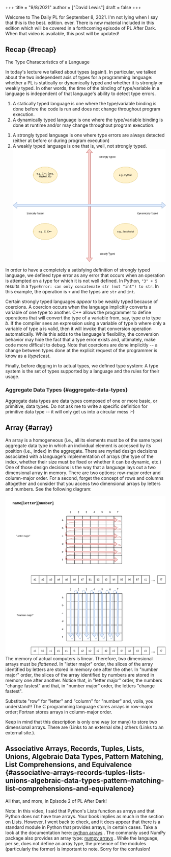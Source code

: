 +++
title = "9/8/2021"
author = ["David Lewis"]
draft = false
+++

Welcome to The Daily PL for September 8, 2021. I'm not lying when I say that this is the best. edition. ever. There is new material included in this edition which will be covered in a forthcoming episode of PL After Dark. When that video is available, this post will be updated!


## Recap {#recap}

The Type Characteristics of a Language

In today's lecture we talked about types (again!). In particular, we talked about the two independent axis of types for a programming language: whether a PL is statically or dynamically typed and whether it is strongly or weakly typed. In other words, the time of the binding of type/variable in a language is independent of that language's ability to detect type errors.

1.  A statically typed language is one where the type/variable binding is done before the code is run and does not change throughout program execution.
2.  A dynamically typed language is one where the type/variable binding is done at runtime and/or may change throughout program execution.

<!--listend-->

1.  A strongly typed language is one where type errors are always detected (either at before or during program execution)
2.  A weakly typed language is one that is, well, not strongly typed.
    ![](/ox-hugo/1.png)

In order to have a completely a satisfying definition of strongly typed language, we defined type error as any error that occurs when an operation is attempted on a type for which it is not well defined. In Python, `"3" + 5` results in a `TypeError: can only concatenate str (not "int") to str`. In this example, the operation is `+` and the types are `str` and `int`.

Certain strongly typed languages _appear_ to be weakly typed because of coercions. A coercion occurs when the language implicitly converts a variable of one type to another. C++ allows the programmer to define operations that will convert the type of a variable from, say, type _a_ to type _b_. If the compiler sees an expression using a variable of type b where only a variable of type a is valid, then it will invoke that conversion operation automatically. While this adds to the language's flexibility, the conversion behavior may hide the fact that a type error exists and, ultimately, make code more difficult to debug. Note that coercions are done implicitly -- a change between types done at the explicit request of the programmer is know as a (_type_)cast.

Finally, before digging in to actual types, we defined type system: A type system is the set of types supported by a language and the rules for their usage.


### Aggregate Data Types {#aggregate-data-types}

Aggregate data types are data types composed of one or more basic, or primitive, data types. Do not ask me to write a specific definition for primitive data type -- it will only get us into a circular mess :-)


## Array {#array}

An array is a homogeneous (i.e., all its elements must be of the same type) aggregate data type in which an individual element is accessed by its position (i.e., index) in the aggregate. There are myriad design decisions associated with a language's implementation of arrays (the type of the index, whether their size must be fixed or whether it can be dynamic, etc.) One of those design decisions is the way that a language lays out a two dimensional array in memory. There are two options: row-major order and column-major order. For a second, forget the concept of rows and columns altogether and consider that you access two dimensional arrays by letters and numbers. See the following diagram:

![](/ox-hugo/2.png)
The memory of actual computers is linear. Therefore, two dimensional arrays must be _flattened_. In "letter major" order, the slices of the array identified by letters are stored in memory one after the other. In "number major" order, the slices of the array identified by numbers are stored in memory one after another. Notice that, in "letter major" order, the numbers "change fastest" and that, in "number major" order, the letters "change fastest".

Substitute "row" for "letter" and "column" for "number" and, voila, you understand!! The C programming language stores arrays in row-major order; Fortran stores arrays in column-major order.

Keep in mind that this description is only one way (or many) to store two dimensional arrays. There are (Links to an external site.) others (Links to an external site.).


## Associative Arrays, Records, Tuples, Lists, Unions, Algebraic Data Types, Pattern Matching, List Comprehensions, and Equivalence {#associative-arrays-records-tuples-lists-unions-algebraic-data-types-pattern-matching-list-comprehensions-and-equivalence}

All that, and more, in Episode 2 of PL After Dark!

Note: In this video, I said that Python's Lists function as arrays and that Python does not have true arrays. Your book implies as much in the section on Lists. However, I went back to check, and it does appear that there is a standard module in Python that provides arrays, in certain cases. Take a look at the documentation here: [python arrays](https://docs.python.org/3/library/array.html) . The commonly used NumPy package also provides an array type: [numpy arrays](https://numpy.org/doc/stable/reference/generated/numpy.array.html) . While the language, per se, does not define an array type, the presence of the modules (particularly the former) is important to note. Sorry for the confusion!
